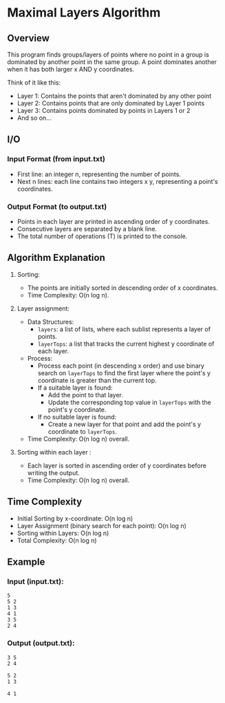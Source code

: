 # Maximal Layers Algorithm

## Overview

This program finds groups/layers of points where no point in a group is dominated by another point in the same group. A point dominates another when it has both larger x AND y coordinates.

Think of it like this:

- Layer 1: Contains the points that aren't dominated by any other point
- Layer 2: Contains points that are only dominated by Layer 1 points
- Layer 3: Contains points dominated by points in Layers 1 or 2
- And so on...

## I/O

### Input Format (from input.txt)

- First line: an integer n, representing the number of points.
- Next n lines: each line contains two integers x y, representing a point's coordinates.

### Output Format (to output.txt)

- Points in each layer are printed in ascending order of y coordinates.
- Consecutive layers are separated by a blank line.
- The total number of operations (T) is printed to the console.

## Algorithm Explanation

1. Sorting:

   - The points are initially sorted in descending order of x coordinates.
   - Time Complexity: O(n log n).

2. Layer assignment:

   - Data Structures:
     - `layers`: a list of lists, where each sublist represents a layer of points.
     - `layerTops`: a list that tracks the current highest y coordinate of each layer.
   - Process:
     - Process each point (in descending x order) and use binary search on `layerTops` to find the first layer where the point's y coordinate is greater than the current top.
     - If a suitable layer is found:
       - Add the point to that layer.
       - Update the corresponding top value in `layerTops` with the point's y coordinate.
     - If no suitable layer is found:
       - Create a new layer for that point and add the point's y coordinate to `layerTops`.
   - Time Complexity: O(n log n) overall.

3. Sorting within each layer :
   - Each layer is sorted in ascending order of y coordinates before writing the output.
   - Time Complexity: O(n log n) overall.

## Time Complexity 
- Initial Sorting by x-coordinate: O(n log n)
- Layer Assignment (binary search for each point): O(n log n)
- Sorting within Layers: O(n log n)
- Total Complexity: O(n log n)

## Example

### **Input (input.txt):**

```
5
5 2
1 3
4 1
3 5
2 4
```

### **Output (output.txt):**

```
3 5
2 4

5 2
1 3

4 1
```
